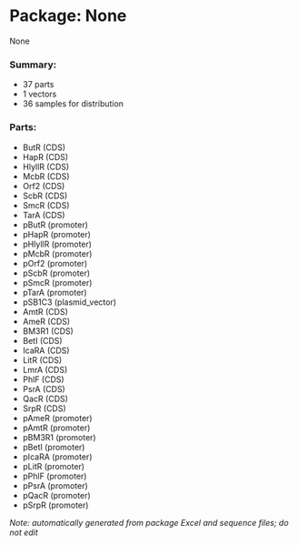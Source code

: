 # Package: None

None

### Summary:

- 37 parts
- 1 vectors
- 36 samples for distribution

### Parts:

- ButR (CDS)
- HapR (CDS)
- HlyllR (CDS)
- McbR (CDS)
- Orf2 (CDS)
- ScbR (CDS)
- SmcR (CDS)
- TarA (CDS)
- pButR (promoter)
- pHapR (promoter)
- pHlyllR (promoter)
- pMcbR (promoter)
- pOrf2 (promoter)
- pScbR (promoter)
- pSmcR (promoter)
- pTarA (promoter)
- pSB1C3 (plasmid_vector)
- AmtR (CDS)
- AmeR (CDS)
- BM3R1 (CDS)
- BetI (CDS)
- IcaRA (CDS)
- LitR (CDS)
- LmrA (CDS)
- PhlF (CDS)
- PsrA (CDS)
- QacR (CDS)
- SrpR (CDS)
- pAmeR (promoter)
- pAmtR (promoter)
- pBM3R1 (promoter)
- pBetI (promoter)
- pIcaRA (promoter)
- pLitR (promoter)
- pPhlF (promoter)
- pPsrA (promoter)
- pQacR (promoter)
- pSrpR (promoter)

_Note: automatically generated from package Excel and sequence files; do not edit_
